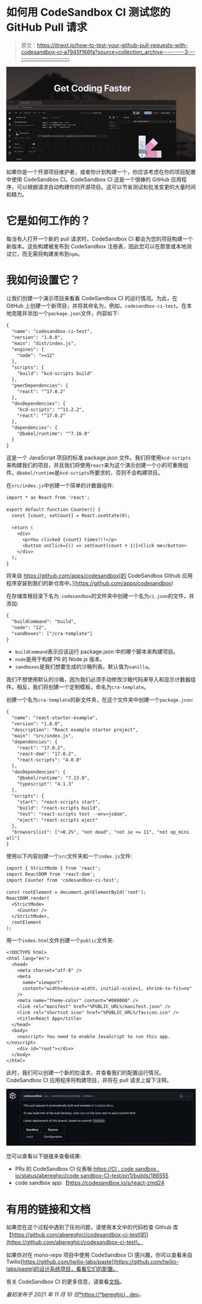 # 如何用 CodeSandbox CI 测试您的 GitHub Pull 请求

> 原文：<https://itnext.io/how-to-test-your-github-pull-requests-with-codesandbox-ci-a7945f166fa?source=collection_archive---------3----------------------->

![](img/43226f76eef955c3c575da9def2ad116.png)

如果你是一个开源项目维护者，或者你计划构建一个，你应该考虑在你的项目配置中使用 CodeSandbox CI。CodeSandbox CI 这是一个很棒的 GitHub 应用程序，可以根据请求自动构建你的开源项目。这可以节省测试和批准变更的大量时间和精力。

# 它是如何工作的？

每当有人打开一个新的 pull 请求时，CodeSandbox CI 都会为您的项目构建一个新版本。这些构建被发布到 CodeSandbox 注册表，因此您可以在那里或本地测试它，而无需将构建发布到`npm⁠`。

# 我如何设置它？

让我们创建一个演示项目来看看 CodeSandbox CI 的运行情况。为此，在 GitHub 上创建一个新项目，并将其命名为，例如，`codesandbox-ci-test`。在本地克隆并添加一个`package.json`文件，内容如下:

```
{
  "name": "codesandbox-ci-test",
  "version": "1.0.0",
  "main": "dist/index.js",
  "engines": {
    "node": ">=12"
  },
  "scripts": {
    "build": "kcd-scripts build"
  },
  "peerDependencies": {
    "react": "^17.0.2"
  },
  "devDependencies": {
    "kcd-scripts": "^11.2.2",
    "react": "^17.0.2"
  },
  "dependencies": {
    "@babel/runtime": "^7.16.0"
  }
}
```

这是一个 JavaScript 项目的标准 package.json 文件。我们将使用`kcd-scripts`来构建我们的项目，并且我们将使用`react`来为这个演示创建一个小的可重用组件。`@babel/runtime`是`kcd-scripts`所要求的，否则不会构建项目。

在`src/index.js`中创建一个简单的计数器组件:

```
import * as React from 'react';

export default function Counter() {
  const [count, setCount] = React.useState(0);

  return (
    <div>
      <p>You clicked {count} times!!!</p>
      <button onClick={() => setCount(count + 1)}>Click me</button>
    </div>
  );
}
```

将来自 https://github.com/apps/codesandbox[的 CodeSandbox Github 应用程序安装到我们的新仓库中。](https://github.com/apps/codesandbox)

在存储库根目录下名为`.codesandbox`的文件夹中创建一个名为`ci.json`的文件，并添加:

```
{
  "buildCommand": "build",
  "node": "12",
  "sandboxes": ["/cra-template"]
}
```

*   `buildCommand`表示应该运行 package.json 中的哪个脚本来构建项目。
*   `node`是用于构建 PR 的 Node.js 版本。
*   `sandboxes`是我们想要生成的沙箱列表。默认值为`vanilla`。

我们不想使用默认的沙箱，因为我们必须手动修改沙箱代码来导入和显示计数器组件。相反，我们将创建一个定制模板，命名为`cra-template`。

创建一个名为`cra-template`的新文件夹，在这个文件夹中创建一个`package.json`:

```
{
  "name": "react-starter-example",
  "version": "1.0.0",
  "description": "React example starter project",
  "main": "src/index.js",
  "dependencies": {
    "react": "17.0.2",
    "react-dom": "17.0.2",
    "react-scripts": "4.0.0"
  },
  "devDependencies": {
    "@babel/runtime": "7.13.8",
    "typescript": "4.1.3"
  },
  "scripts": {
    "start": "react-scripts start",
    "build": "react-scripts build",
    "test": "react-scripts test --env=jsdom",
    "eject": "react-scripts eject"
  },
  "browserslist": [">0.2%", "not dead", "not ie <= 11", "not op_mini all"]
}
```

使用以下内容创建一个`src`文件夹和一个`index.js`文件:

```
import { StrictMode } from 'react';
import ReactDOM from 'react-dom';
import Counter from 'codesandbox-ci-test';

const rootElement = document.getElementById('root');
ReactDOM.render(
  <StrictMode>
    <Counter />
  </StrictMode>,
  rootElement
);
```

用一个`index.html`文件创建一个`public`文件夹:

```
<!DOCTYPE html>
<html lang="en">
  <head>
    <meta charset="utf-8" />
    <meta
      name="viewport"
      content="width=device-width, initial-scale=1, shrink-to-fit=no"
    />
    <meta name="theme-color" content="#000000" />
    <link rel="manifest" href="%PUBLIC_URL%/manifest.json" />
    <link rel="shortcut icon" href="%PUBLIC_URL%/favicon.ico" />
    <title>React App</title>
  </head>
  <body>
    <noscript> You need to enable JavaScript to run this app. </noscript>
    <div id="root"></div>
  </body>
</html>
```

此时，我们可以创建一个新的拉请求，并查看我们的配置运行情况。CodeSandbox CI 应用程序将构建项目，并将在 pull 请求上留下注释。

![](img/e4b60b4516ff110b1406fbafa798a2da.png)

您可以查看以下链接来查看结果:

*   PRs 的 CodeSandbox CI 仪表板:[https://CI . code sandbox . io/status/abereghici/code sandbox-CI-test/pr/1/builds/186555](https://ci.codesandbox.io/status/abereghici/codesandbox-ci-test/pr/1/builds/186555)
*   code sandbox app:【https://codesandbox.io/s/react-zmd24 

# 有用的链接和文档

如果您在这个过程中遇到了任何问题，请使用本文中的代码检查 Github 库【https://github.com/abereghici/codesandbox-ci-test[的](https://github.com/abereghici/codesandbox-ci-test)。

如果你对在 mono-repo 项目中使用 CodeSandbox CI 感兴趣，你可以查看来自 Twilio[https://github.com/twilio-labs/paste](https://github.com/twilio-labs/paste)的设计系统项目，看看它们的配置。

有关 CodeSandbox CI 的更多信息，请查看[文档](https://codesandbox.io/docs/ci)。

*最初发布于 2021 年 11 月 10 日*[*https://*bereghici . dev](https://bereghici.dev/blog/how-to-test-your-github-pull-requests-with-codesandbox-ci)*。*